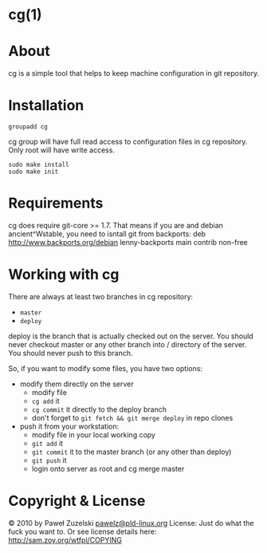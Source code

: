 cg(1)
=====

About
=====

cg is a simple tool that helps to keep machine configuration in git repository.

Installation
============

	groupadd cg

cg group will have full read access to configuration files in cg repository.
Only root will have write access.

    sudo make install
    sudo make init

Requirements
============

cg does require git-core >= 1.7. That means if you are and debian
ancient^Wstable, you need to isntall git from backports:
    deb http://www.backports.org/debian lenny-backports main contrib non-free

Working with cg
===============

There are always at least two branches in cg repository:

* `master`
* `deploy`

deploy is the branch that is actually checked out on the server. You should
never checkout master or any other branch into / directory of the server.
You should never push to this branch.

So, if you want to modify some files, you have two options:

* modify them directly on the server
  - modify file
  - `cg add` it
  - `cg commit` it directly to the deploy branch
  - don't forget to `git fetch && git merge deploy` in repo clones
* push it from your workstation:
  - modify file in your local working copy
  - `git add` it
  - `git commit` it to the master branch (or any other than deploy)
  - `git push` it
  - login onto server as root and cg merge master

Copyright & License
===================

© 2010 by Paweł Zuzelski <pawelz@pld-linux.org>
License: Just do what the fuck you want to.
Or see license details here: http://sam.zoy.org/wtfpl/COPYING
